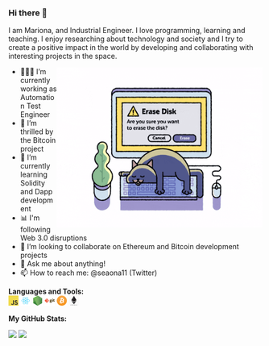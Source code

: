 ### Hi there 👋
I am Mariona, and Industrial Engineer. I love programming, learning and teaching. I enjoy researching about technology and society and I try to create a positive impact in the world by developing and collaborating with interesting projects in the space.


<img align="right" alt="GIF" src="https://github.com/seaona/seaona/blob/main/cat-github.gif?raw=true" width="408" height="318" />


- 👨🏻‍💻 I’m currently working as Automation Test Engineer
- 🚀 I’m thrilled by the Bitcoin project
- 🌱 I’m currently learning Solidity and Dapp development
- 📊 I'm following Web 3.0 disruptions
- 👯 I’m looking to collaborate on Ethereum and Bitcoin development projects
- 💬 Ask me about anything! 
- 📫 How to reach me: @seaona11 (Twitter)


**Languages and Tools:**  
<code><img height="20" src="https://raw.githubusercontent.com/github/explore/80688e429a7d4ef2fca1e82350fe8e3517d3494d/topics/javascript/javascript.png"></code>
<code><img height="20" src="https://raw.githubusercontent.com/github/explore/80688e429a7d4ef2fca1e82350fe8e3517d3494d/topics/react/react.png"></code>
<code><img height="20" src="https://raw.githubusercontent.com/github/explore/80688e429a7d4ef2fca1e82350fe8e3517d3494d/topics/nodejs/nodejs.png"></code>
<code><img height="20" src="https://raw.githubusercontent.com/github/explore/80688e429a7d4ef2fca1e82350fe8e3517d3494d/topics/git/git.png"></code>
<code><img height="20" src="https://raw.githubusercontent.com/github/explore/80688e429a7d4ef2fca1e82350fe8e3517d3494d/topics/bitcoin/bitcoin.png"></code>
<code><img height="20" src="https://raw.githubusercontent.com/github/explore/80688e429a7d4ef2fca1e82350fe8e3517d3494d/topics/ethereum/ethereum.png"></code>


**My GitHub Stats:**
<p>
  <img height="180em" src="https://github-readme-stats.vercel.app/api?username=seaona&show_icons=true&hide_border=true&&count_private=true&include_all_commits=true" />
  <img height="180em" src="https://github-readme-stats.vercel.app/api/top-langs/?username=seaona&show_icons=true&hide_border=true&layout=compact&langs_count=8"/>
</p>
